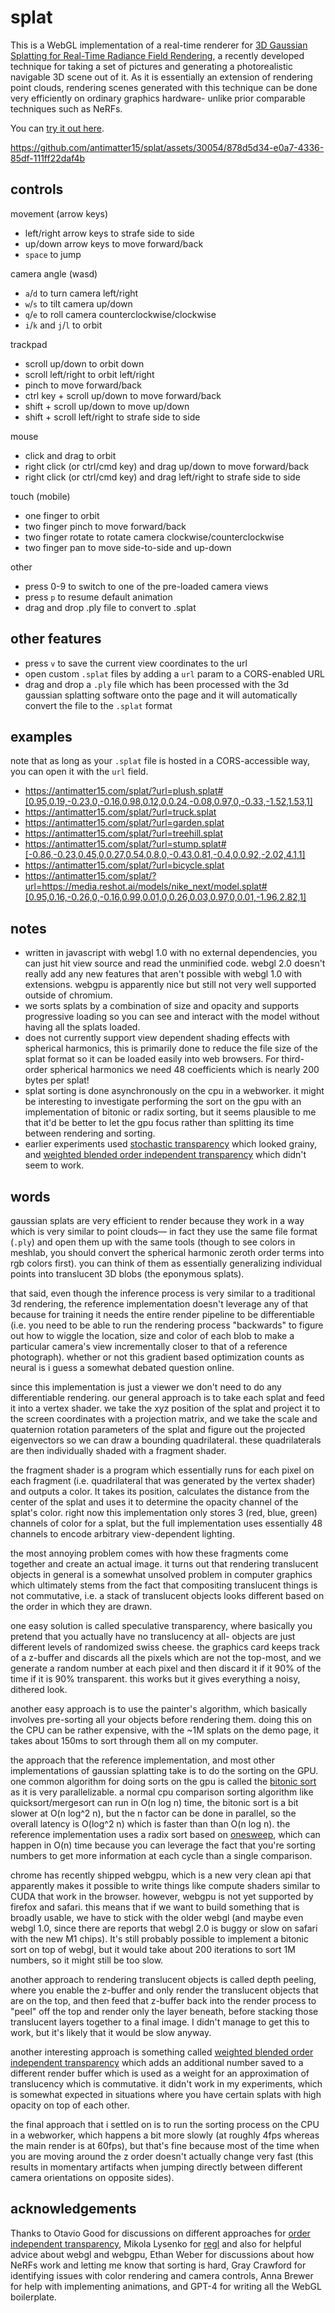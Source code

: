 # splat

This is a WebGL implementation of a real-time renderer for [3D Gaussian Splatting for Real-Time Radiance Field Rendering](https://repo-sam.inria.fr/fungraph/3d-gaussian-splatting/), a recently developed technique for taking a set of pictures and generating a photorealistic navigable 3D scene out of it. As it is essentially an extension of rendering point clouds, rendering scenes generated with this technique can be done very efficiently on ordinary graphics hardware- unlike prior comparable techniques such as NeRFs.

You can [try it out here](https://antimatter15.com/splat/).

https://github.com/antimatter15/splat/assets/30054/878d5d34-e0a7-4336-85df-111ff22daf4b

## controls

movement (arrow keys)

-   left/right arrow keys to strafe side to side
-   up/down arrow keys to move forward/back
-   `space` to jump

camera angle (wasd)

-   `a`/`d` to turn camera left/right
-   `w`/`s` to tilt camera up/down
-   `q`/`e` to roll camera counterclockwise/clockwise
-   `i`/`k` and `j`/`l` to orbit

trackpad

-   scroll up/down to orbit down
-   scroll left/right to orbit left/right
-   pinch to move forward/back
-   ctrl key + scroll up/down to move forward/back
-   shift + scroll up/down to move up/down
-   shift + scroll left/right to strafe side to side

mouse

-   click and drag to orbit
-   right click (or ctrl/cmd key) and drag up/down to move forward/back
-   right click (or ctrl/cmd key) and drag left/right to strafe side to side

touch (mobile)

-   one finger to orbit
-   two finger pinch to move forward/back
-   two finger rotate to rotate camera clockwise/counterclockwise
-   two finger pan to move side-to-side and up-down

other

-   press 0-9 to switch to one of the pre-loaded camera views
-   press `p` to resume default animation
-   drag and drop .ply file to convert to .splat

## other features

-   press `v` to save the current view coordinates to the url
-   open custom `.splat` files by adding a `url` param to a CORS-enabled URL
-   drag and drop a `.ply` file which has been processed with the 3d gaussian splatting software onto the page and it will automatically convert the file to the `.splat` format

## examples

note that as long as your `.splat` file is hosted in a CORS-accessible way, you can open it with the `url` field.

-   https://antimatter15.com/splat/?url=plush.splat#[0.95,0.19,-0.23,0,-0.16,0.98,0.12,0,0.24,-0.08,0.97,0,-0.33,-1.52,1.53,1]
-   https://antimatter15.com/splat/?url=truck.splat
-   https://antimatter15.com/splat/?url=garden.splat
-   https://antimatter15.com/splat/?url=treehill.splat
-   https://antimatter15.com/splat/?url=stump.splat#[-0.86,-0.23,0.45,0,0.27,0.54,0.8,0,-0.43,0.81,-0.4,0,0.92,-2.02,4.1,1]
-   https://antimatter15.com/splat/?url=bicycle.splat
-   https://antimatter15.com/splat/?url=https://media.reshot.ai/models/nike_next/model.splat#[0.95,0.16,-0.26,0,-0.16,0.99,0.01,0,0.26,0.03,0.97,0,0.01,-1.96,2.82,1]

## notes

-   written in javascript with webgl 1.0 with no external dependencies, you can just hit view source and read the unminified code. webgl 2.0 doesn't really add any new features that aren't possible with webgl 1.0 with extensions. webgpu is apparently nice but still not very well supported outside of chromium.
-   we sorts splats by a combination of size and opacity and supports progressive loading so you can see and interact with the model without having all the splats loaded.
-   does not currently support view dependent shading effects with spherical harmonics, this is primarily done to reduce the file size of the splat format so it can be loaded easily into web browsers. For third-order spherical harmonics we need 48 coefficients which is nearly 200 bytes per splat!
-   splat sorting is done asynchronously on the cpu in a webworker. it might be interesting to investigate performing the sort on the gpu with an implementation of bitonic or radix sorting, but it seems plausible to me that it'd be better to let the gpu focus rather than splitting its time between rendering and sorting.
-   earlier experiments used [stochastic transparency](https://research.nvidia.com/publication/2011-08_stochastic-transparency) which looked grainy, and [weighted blended order independent transparency](https://learnopengl.com/Guest-Articles/2020/OIT/Weighted-Blended) which didn't seem to work.

## words

gaussian splats are very efficient to render because they work in a way which is very similar to point clouds— in fact they use the same file format (`.ply`) and open them up with the same tools (though to see colors in meshlab, you should convert the spherical harmonic zeroth order terms into rgb colors first). you can think of them as essentially generalizing individual points into translucent 3D blobs (the eponymous splats).

that said, even though the inference process is very similar to a traditional 3d rendering, the reference implementation doesn't leverage any of that because for training it needs the entire render pipeline to be differentiable (i.e. you need to be able to run the rendering process "backwards" to figure out how to wiggle the location, size and color of each blob to make a particular camera's view incrementally closer to that of a reference photograph). whether or not this gradient based optimization counts as neural is i guess a somewhat debated question online.

since this implementation is just a viewer we don't need to do any differentiable rendering. our general approach is to take each splat and feed it into a vertex shader. we take the xyz position of the splat and project it to the screen coordinates with a projection matrix, and we take the scale and quaternion rotation parameters of the splat and figure out the projected eigenvectors so we can draw a bounding quadrilateral. these quadrilaterals are then individually shaded with a fragment shader.

the fragment shader is a program which essentially runs for each pixel on each fragment (i.e. quadrilateral that was generated by the vertex shader) and outputs a color. It takes its position, calculates the distance from the center of the splat and uses it to determine the opacity channel of the splat's color. right now this implementation only stores 3 (red, blue, green) channels of color for a splat, but the full implementation uses essentially 48 channels to encode arbitrary view-dependent lighting.

the most annoying problem comes with how these fragments come together and create an actual image. it turns out that rendering translucent objects in general is a somewhat unsolved problem in computer graphics which ultimately stems from the fact that compositing translucent things is not commutative, i.e. a stack of translucent objects looks different based on the order in which they are drawn.

one easy solution is called speculative transparency, where basically you pretend that you actually have no translucency at all- objects are just different levels of randomized swiss cheese. the graphics card keeps track of a z-buffer and discards all the pixels which are not the top-most, and we generate a random number at each pixel and then discard it if it 90% of the time if it is 90% transparent. this works but it gives everything a noisy, dithered look.

another easy approach is to use the painter's algorithm, which basically involves pre-sorting all your objects before rendering them. doing this on the CPU can be rather expensive, with the ~1M splats on the demo page, it takes about 150ms to sort through them all on my computer.

the approach that the reference implementation, and most other implementations of gaussian splatting take is to do the sorting on the GPU. one common algorithm for doing sorts on the gpu is called the [bitonic sort](https://en.wikipedia.org/wiki/Bitonic_sorter) as it is very parallelizable. a normal cpu comparison sorting algorithm like quicksort/mergesort can run in O(n log n) time, the bitonic sort is a bit slower at O(n log^2 n), but the n factor can be done in parallel, so the overall latency is O(log^2 n) which is faster than than O(n log n). the reference implementation uses a radix sort based on [onesweep](https://arxiv.org/abs/2206.01784), which can happen in O(n) time because you can leverage the fact that you're sorting numbers to get more information at each cycle than a single comparison.

chrome has recently shipped webgpu, which is a new very clean api that apparently makes it possible to write things like compute shaders similar to CUDA that work in the browser. however, webgpu is not yet supported by firefox and safari. this means that if we want to build something that is broadly usable, we have to stick with the older webgl (and maybe even webgl 1.0, since there are reports that webgl 2.0 is buggy or slow on safari with the new M1 chips). It's still probably possible to implement a bitonic sort on top of webgl, but it would take about 200 iterations to sort 1M numbers, so it might still be too slow.

another approach to rendering translucent objects is called depth peeling, where you enable the z-buffer and only render the translucent objects that are on the top, and then feed that z-buffer back into the render process to "peel" off the top and render only the layer beneath, before stacking those translucent layers together to a final image. I didn't manage to get this to work, but it's likely that it would be slow anyway.

another interesting approach is something called [weighted blended order independent transparency](https://learnopengl.com/Guest-Articles/2020/OIT/Weighted-Blended) which adds an additional number saved to a different render buffer which is used as a weight for an approximation of translucency which is commutative. it didn't work in my experiments, which is somewhat expected in situations where you have certain splats with high opacity on top of each other.

the final approach that i settled on is to run the sorting process on the CPU in a webworker, which happens a bit more slowly (at roughly 4fps whereas the main render is at 60fps), but that's fine because most of the time when you are moving around the z order doesn't actually change very fast (this results in momentary artifacts when jumping directly between different camera orientations on opposite sides).

## acknowledgements

Thanks to Otavio Good for discussions on different approaches for [order independent transparency](https://en.wikipedia.org/wiki/Order-independent_transparency), Mikola Lysenko for [regl](http://regl.party/) and also for helpful advice about webgl and webgpu, Ethan Weber for discussions about how NeRFs work and letting me know that sorting is hard, Gray Crawford for identifying issues with color rendering and camera controls, Anna Brewer for help with implementing animations, and GPT-4 for writing all the WebGL boilerplate.
